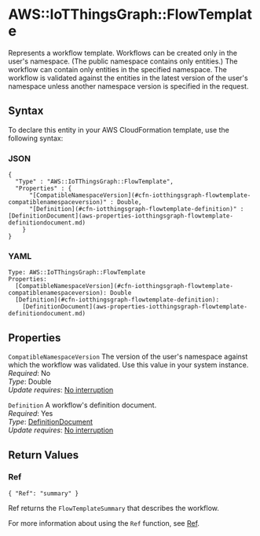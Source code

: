 # AWS::IoTThingsGraph::FlowTemplate<a name="aws-resource-iotthingsgraph-flowtemplate"></a>

Represents a workflow template\. Workflows can be created only in the user's namespace\. \(The public namespace contains only entities\.\) The workflow can contain only entities in the specified namespace\. The workflow is validated against the entities in the latest version of the user's namespace unless another namespace version is specified in the request\.

## Syntax<a name="aws-resource-iotthingsgraph-flowtemplate-syntax"></a>

To declare this entity in your AWS CloudFormation template, use the following syntax:

### JSON<a name="aws-resource-iotthingsgraph-flowtemplate-syntax.json"></a>

```
{
  "Type" : "AWS::IoTThingsGraph::FlowTemplate",
  "Properties" : {
      "[CompatibleNamespaceVersion](#cfn-iotthingsgraph-flowtemplate-compatiblenamespaceversion)" : Double,
      "[Definition](#cfn-iotthingsgraph-flowtemplate-definition)" : [DefinitionDocument](aws-properties-iotthingsgraph-flowtemplate-definitiondocument.md)
    }
}
```

### YAML<a name="aws-resource-iotthingsgraph-flowtemplate-syntax.yaml"></a>

```
Type: AWS::IoTThingsGraph::FlowTemplate
Properties: 
  [CompatibleNamespaceVersion](#cfn-iotthingsgraph-flowtemplate-compatiblenamespaceversion): Double
  [Definition](#cfn-iotthingsgraph-flowtemplate-definition): 
    [DefinitionDocument](aws-properties-iotthingsgraph-flowtemplate-definitiondocument.md)
```

## Properties<a name="aws-resource-iotthingsgraph-flowtemplate-properties"></a>

`CompatibleNamespaceVersion`  <a name="cfn-iotthingsgraph-flowtemplate-compatiblenamespaceversion"></a>
The version of the user's namespace against which the workflow was validated\. Use this value in your system instance\.  
*Required*: No  
*Type*: Double  
*Update requires*: [No interruption](https://docs.aws.amazon.com/AWSCloudFormation/latest/UserGuide/using-cfn-updating-stacks-update-behaviors.html#update-no-interrupt)

`Definition`  <a name="cfn-iotthingsgraph-flowtemplate-definition"></a>
A workflow's definition document\.  
*Required*: Yes  
*Type*: [DefinitionDocument](aws-properties-iotthingsgraph-flowtemplate-definitiondocument.md)  
*Update requires*: [No interruption](https://docs.aws.amazon.com/AWSCloudFormation/latest/UserGuide/using-cfn-updating-stacks-update-behaviors.html#update-no-interrupt)

## Return Values<a name="aws-resource-iotthingsgraph-flowtemplate-return-values"></a>

### Ref<a name="aws-resource-iotthingsgraph-flowtemplate-return-values-ref"></a>

 `{ "Ref": "summary" }` 

Ref returns the `FlowTemplateSummary` that describes the workflow\.

For more information about using the `Ref` function, see [Ref](https://docs.aws.amazon.com/AWSCloudFormation/latest/UserGuide/intrinsic-function-reference-ref.html)\.